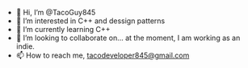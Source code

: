 - 👋 Hi, I’m @TacoGuy845
- 👀 I’m interested in C++ and dessign patterns
- 🌱 I’m currently learning C++
- 💞️ I’m looking to collaborate on... at the moment, I am working as an indie.
- 📫 How to reach me, tacodeveloper845@gmail.com

<!---
TacoGuy845/TacoGuy845 is a ✨ special ✨ repository because its `README.md` (this file) appears on your GitHub profile.
You can click the Preview link to take a look at your changes.
--->
